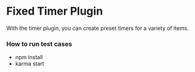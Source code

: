 # Fixed Timer Plugin 


With the timer plugin, you can create preset timers for a variety of items.

### How to run test cases
- npm install
- karma start
